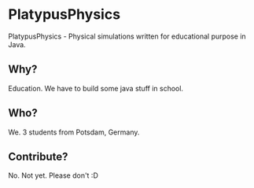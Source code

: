 # PlatypusPhysics
PlatypusPhysics - Physical simulations written for educational purpose in Java.

## Why?
Education. We have to build some java stuff in school.

## Who?
We. 3 students from Potsdam, Germany.

## Contribute?
No. Not yet. Please don't :D

